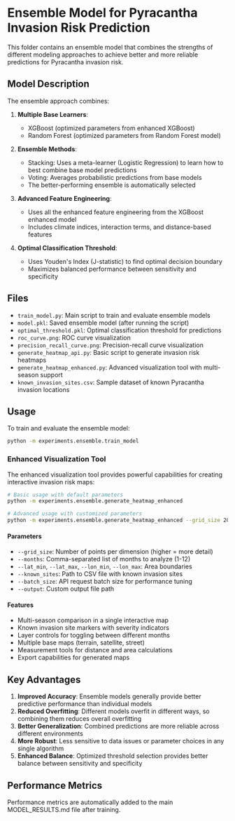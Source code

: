 # Ensemble Model for Pyracantha Invasion Risk Prediction

This folder contains an ensemble model that combines the strengths of different modeling approaches to achieve better and more reliable predictions for Pyracantha invasion risk.

## Model Description

The ensemble approach combines:

1. **Multiple Base Learners**:

   - XGBoost (optimized parameters from enhanced XGBoost)
   - Random Forest (optimized parameters from Random Forest model)

2. **Ensemble Methods**:

   - Stacking: Uses a meta-learner (Logistic Regression) to learn how to best combine base model predictions
   - Voting: Averages probabilistic predictions from base models
   - The better-performing ensemble is automatically selected

3. **Advanced Feature Engineering**:

   - Uses all the enhanced feature engineering from the XGBoost enhanced model
   - Includes climate indices, interaction terms, and distance-based features

4. **Optimal Classification Threshold**:
   - Uses Youden's Index (J-statistic) to find optimal decision boundary
   - Maximizes balanced performance between sensitivity and specificity

## Files

- `train_model.py`: Main script to train and evaluate ensemble models
- `model.pkl`: Saved ensemble model (after running the script)
- `optimal_threshold.pkl`: Optimal classification threshold for predictions
- `roc_curve.png`: ROC curve visualization
- `precision_recall_curve.png`: Precision-recall curve visualization
- `generate_heatmap_api.py`: Basic script to generate invasion risk heatmaps
- `generate_heatmap_enhanced.py`: Advanced visualization tool with multi-season support
- `known_invasion_sites.csv`: Sample dataset of known Pyracantha invasion locations

## Usage

To train and evaluate the ensemble model:

```bash
python -m experiments.ensemble.train_model
```

### Enhanced Visualization Tool

The enhanced visualization tool provides powerful capabilities for creating interactive invasion risk maps:

```bash
# Basic usage with default parameters
python -m experiments.ensemble.generate_heatmap_enhanced

# Advanced usage with customized parameters
python -m experiments.ensemble.generate_heatmap_enhanced --grid_size 20 --months 1,6,12 --lat_min -34.15 --lat_max -33.85 --lon_min 18.45 --lon_max 18.75
```

#### Parameters

- `--grid_size`: Number of points per dimension (higher = more detail)
- `--months`: Comma-separated list of months to analyze (1-12)
- `--lat_min`, `--lat_max`, `--lon_min`, `--lon_max`: Area boundaries
- `--known_sites`: Path to CSV file with known invasion sites
- `--batch_size`: API request batch size for performance tuning
- `--output`: Custom output file path

#### Features

- Multi-season comparison in a single interactive map
- Known invasion site markers with severity indicators
- Layer controls for toggling between different months
- Multiple base maps (terrain, satellite, street)
- Measurement tools for distance and area calculations
- Export capabilities for generated maps

## Key Advantages

1. **Improved Accuracy**: Ensemble models generally provide better predictive performance than individual models
2. **Reduced Overfitting**: Different models overfit in different ways, so combining them reduces overall overfitting
3. **Better Generalization**: Combined predictions are more reliable across different environments
4. **More Robust**: Less sensitive to data issues or parameter choices in any single algorithm
5. **Enhanced Balance**: Optimized threshold selection provides better balance between sensitivity and specificity

## Performance Metrics

Performance metrics are automatically added to the main MODEL_RESULTS.md file after training.
